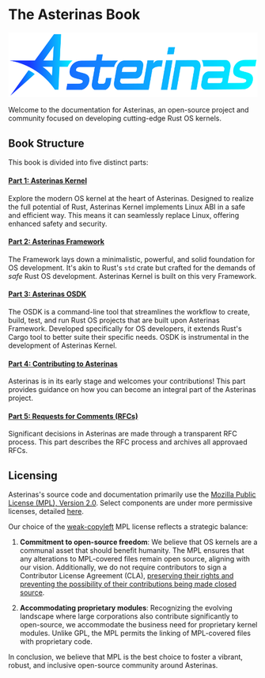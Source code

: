 # The Asterinas Book

<p align="center">
    <img src="images/logo_en.svg" alt="asterinas-logo" width="620"><br>
</p>

Welcome to the documentation for Asterinas,
an open-source project and community
focused on developing cutting-edge Rust OS kernels.

## Book Structure

This book is divided into five distinct parts:

#### [Part 1: Asterinas Kernel](kernel/)

Explore the modern OS kernel at the heart of Asterinas.
Designed to realize the full potential of Rust,
Asterinas Kernel implements Linux ABI in a safe and efficient way.
This means it can seamlessly replace Linux,
offering enhanced safety and security.

#### [Part 2: Asterinas Framework](framework/)

The Framework lays down a minimalistic, powerful, and solid foundation
for OS development.
It's akin to Rust's `std` crate
but crafted for the demands of _safe_ Rust OS development.
Asterinas Kernel is built on this very Framework.

#### [Part 3: Asterinas OSDK](osdk/guide/)

The OSDK is a command-line tool
that streamlines the workflow to 
create, build, test, and run Rust OS projects
that are built upon Asterinas Framework.
Developed specifically for OS developers,
it extends Rust's Cargo tool to better suite their specific needs.
OSDK is instrumental in the development of Asterinas Kernel.

#### [Part 4: Contributing to Asterinas](to-contribute/)

Asterinas is in its early stage
and welcomes your contributions!
This part provides guidance
on how you can become an integral part of the Asterinas project.

#### [Part 5: Requests for Comments (RFCs)](rfcs/)

Significant decisions in Asterinas are made through a transparent RFC process.
This part describes the RFC process
and archives all approvaed RFCs.

## Licensing

Asterinas's source code and documentation primarily use the 
[Mozilla Public License (MPL), Version 2.0](https://github.com/asterinas/asterinas/blob/main/LICENSE-MPL).
Select components are under more permissive licenses,
detailed [here](https://github.com/asterinas/asterinas/blob/main/.licenserc.yaml).

Our choice of the [weak-copyleft](https://www.tldrlegal.com/license/mozilla-public-license-2-0-mpl-2) MPL license reflects a strategic balance:

1. **Commitment to open-source freedom**:
We believe that OS kernels are a communal asset that should benefit humanity.
The MPL ensures that any alterations to MPL-covered files remain open source,
aligning with our vision.
Additionally, we do not require contributors
to sign a Contributor License Agreement (CLA),
[preserving their rights and preventing the possibility of their contributions being made closed source](https://drewdevault.com/2018/10/05/Dont-sign-a-CLA.html).

2. **Accommodating proprietary modules**:
Recognizing the evolving landscape
where large corporations also contribute significantly to open-source,
we accommodate the business need for proprietary kernel modules.
Unlike GPL,
the MPL permits the linking of MPL-covered files with proprietary code.

In conclusion, we believe that
MPL is the best choice
to foster a vibrant, robust, and inclusive open-source community around Asterinas.
